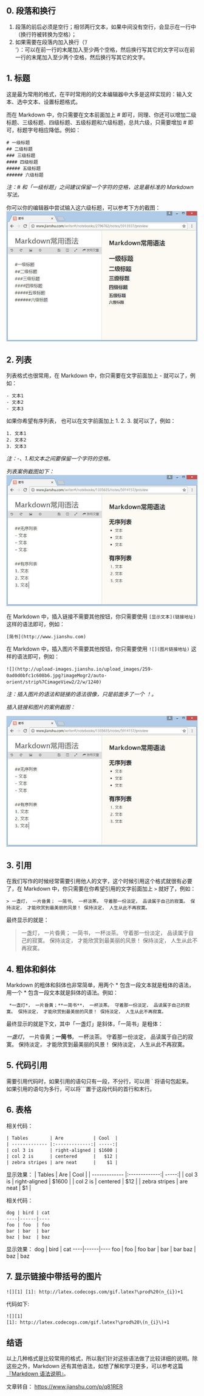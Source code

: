 ## 0. 段落和换行
1. 段落的前后必须是空行；相邻两行文本，如果中间没有空行，会显示在一行中（换行符被转换为空格）；
2. 如果需要在段落内加入换行（‘/<br/>’）：可以在前一行的末尾加入至少两个空格，然后换行写其它的文字可以在前一行的末尾加入至少两个空格，然后换行写其它的文字。

## 1. 标题
这是最为常用的格式，在平时常用的的文本编辑器中大多是这样实现的：输入文本、选中文本、设置标题格式。

而在 Markdown 中，你只需要在文本前面加上 # 即可，同理、你还可以增加二级标题、三级标题、四级标题、五级标题和六级标题，总共六级，只需要增加 # 即可，标题字号相应降低。例如：
```
# 一级标题
## 二级标题
### 三级标题
#### 四级标题
##### 五级标题
###### 六级标题 
```
*注：# 和「一级标题」之间建议保留一个字符的空格，这是最标准的 Markdown 写法。*

你可以你的编辑器中尝试输入这六级标题，可以参考下方的截图：
![一级标题至六级标题](https://github.com/AlexWangUCL/someNOTEs/blob/master/pictures_relative/content%20six%20level.jpg)

## 2. 列表
列表格式也很常用，在 Markdown 中，你只需要在文字前面加上 - 就可以了，例如：
```
- 文本1
- 文本2
- 文本3
```
如果你希望有序列表，
也可以在文字前面加上 1. 2. 3. 就可以了，例如：
```
1. 文本1
2. 文本2
3. 文本3
```
*注：-、1.和文本之间要保留一个字符的空格。*

*列表案例截图如下：*  
![列表](https://github.com/AlexWangUCL/someNOTEs/blob/master/pictures_relative/list%20style.jpg)

在 Markdown 中，插入链接不需要其他按钮，你只需要使用 `[显示文本](链接地址)` 这样的语法即可，例如：

`[简书](http://www.jianshu.com)`

在 Markdown 中，插入图片不需要其他按钮，你只需要使用 
`![](图片链接地址)`
这样的语法即可，例如：

`![](http://upload-images.jianshu.io/upload_images/259-0ad0d0bfc1c608b6.jpg?imageMogr2/auto-orient/strip%7CimageView2/2/w/1240)`

*注：插入图片的语法和链接的语法很像，只是前面多了一个 ！。*

*插入链接和图片的案例截图：*

![链接和图片](https://github.com/AlexWangUCL/someNOTEs/blob/master/pictures_relative/list%20style.jpg)

## 3. 引用
在我们写作的时候经常需要引用他人的文字，这个时候引用这个格式就很有必要了，在 Markdown 中，你只需要在你希望引用的文字前面加上 `>` 就好了，例如：

`> 一盏灯， 一片昏黄； 一简书， 一杯淡茶。 守着那一份淡定， 品读属于自己的寂寞。 保持淡定， 才能欣赏到最美丽的风景！ 保持淡定， 人生从此不再寂寞。`

最终显示的就是：

> 一盏灯， 一片昏黄； 一简书， 一杯淡茶。 守着那一份淡定， 品读属于自己的寂寞。 保持淡定， 才能欣赏到最美丽的风景！ 保持淡定， 人生从此不再寂寞。


## 4. 粗体和斜体
Markdown 的粗体和斜体也非常简单，用两个 * 包含一段文本就是粗体的语法，用一个 * 包含一段文本就是斜体的语法。例如：
```
 *一盏灯*， 一片昏黄；**一简书**， 一杯淡茶。 守着那一份淡定， 品读属于自己的寂寞。 保持淡定， 才能欣赏到最美丽的风景！ 保持淡定， 人生从此不再寂寞。
 ```
最终显示的就是下文，其中「一盏灯」是斜体，「一简书」是粗体：

*一盏灯*， 一片昏黄；**一简书**， 一杯淡茶。 守着那一份淡定， 品读属于自己的寂寞。 保持淡定， 才能欣赏到最美丽的风景！ 保持淡定， 人生从此不再寂寞。

## 5. 代码引用
需要引用代码时，如果引用的语句只有一段，不分行，可以用 ` 将语句包起来。
如果引用的语句为多行，可以将```置于这段代码的首行和末行。


## 6. 表格
相关代码：
```
| Tables        | Are           | Cool  |
| ------------- |:-------------:| -----:|
| col 3 is      | right-aligned | $1600 |
| col 2 is      | centered      |   $12 |
| zebra stripes | are neat      |    $1 |
```

显示效果：
| Tables        | Are           | Cool  |
| ------------- |:-------------:| -----:|
| col 3 is      | right-aligned | $1600 |
| col 2 is      | centered      |   $12 |
| zebra stripes | are neat      |    $1 |

相关代码：
```
dog | bird | cat
----|------|----
foo | foo  | foo
bar | bar  | bar
baz | baz  | baz
```

显示效果：
dog | bird | cat
----|------|----
foo | foo  | foo
bar | bar  | bar
baz | baz  | baz

## 7. 显示链接中带括号的图片
`![][1]
[1]: http://latex.codecogs.com/gif.latex?\prod%20(n_{i})+1`

代码如下:
```
![][1]
[1]: http://latex.codecogs.com/gif.latex?\prod%20\(n_{i}\)+1
```
## 结语
以上几种格式是比较常用的格式，所以我们针对这些语法做了比较详细的说明。除这些之外，Markdown 还有其他语法，如想了解和学习更多，可以参考这篇[『Markdown 语法说明』](http://wowubuntu.com/markdown/)。

文章转自：
https://www.jianshu.com/p/q81RER
